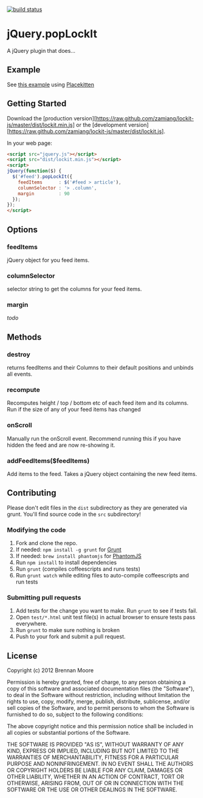 [![build status](https://api.travis-ci.org/zamiang/lockit-js.png)](http://travis-ci.org/zamiang/lockit-js)

# jQuery.popLockIt

A jQuery plugin that does...

## Example

See [this example](http://htmlpreview.github.com/?https://github.com/zamiang/lockit-js/blob/master/example/index.html) using [Placekitten](http://placekitten.com/)

## Getting Started
Download the [production version][https://raw.github.com/zamiang/lockit-js/master/dist/lockit.min.js] or the [development version][https://raw.github.com/zamiang/lockit-js/master/dist/lockit.js].

In your web page:

```html
<script src="jquery.js"></script>
<script src="dist/lockit.min.js"></script>
<script>
jQuery(function($) {
  $('#feed').popLockIt({
    feedItems      : $('#feed > article'),
    columnSelector : '> .column',
    margin         : 90
  });
});
</script>
```

## Options

### feedItems

jQuery object for you feed items.

### columnSelector

selector string to get the columns for your feed items.

### margin

*todo*

## Methods

### destroy

returns feedItems and their Columns to their default positions and unbinds all events.

### recompute

Recomputes height / top / bottom etc of each feed item and its columns. Run if the size of any of your feed items has changed

### onScroll

Manually run the onScroll event. Recommend running this if you have hidden the feed and are now re-showing it.

### addFeedItems($feedItems)

Add items to the feed. Takes a jQuery object containing the new feed items.


## Contributing

Please don't edit files in the `dist` subdirectory as they are generated via grunt. You'll find source code in the `src` subdirectory!

### Modifying the code
1. Fork and clone the repo.
1. If needed: `npm install -g grunt` for [Grunt](https://github.com/gruntjs/grunt)
1. If needed: `brew install phantomjs` for [PhantomJS](http://phantomjs.org/download.html)
1. Run `npm install` to install dependencies
1. Run `grunt` (compiles coffeescripts and runs tests)
1. Run `grunt watch` while editing files to auto-compile coffeescripts and run tests

### Submitting pull requests

1. Add tests for the change you want to make. Run `grunt` to see if tests fail.
1. Open `test/*.html` unit test file(s) in actual browser to ensure tests pass everywhere.
1. Run `grunt` to make sure nothing is broken
1. Push to your fork and submit a pull request.

## License

Copyright (c) 2012 Brennan Moore

Permission is hereby granted, free of charge, to any person
obtaining a copy of this software and associated documentation
files (the "Software"), to deal in the Software without
restriction, including without limitation the rights to use,
copy, modify, merge, publish, distribute, sublicense, and/or sell
copies of the Software, and to permit persons to whom the
Software is furnished to do so, subject to the following
conditions:

The above copyright notice and this permission notice shall be
included in all copies or substantial portions of the Software.

THE SOFTWARE IS PROVIDED "AS IS", WITHOUT WARRANTY OF ANY KIND,
EXPRESS OR IMPLIED, INCLUDING BUT NOT LIMITED TO THE WARRANTIES
OF MERCHANTABILITY, FITNESS FOR A PARTICULAR PURPOSE AND
NONINFRINGEMENT. IN NO EVENT SHALL THE AUTHORS OR COPYRIGHT
HOLDERS BE LIABLE FOR ANY CLAIM, DAMAGES OR OTHER LIABILITY,
WHETHER IN AN ACTION OF CONTRACT, TORT OR OTHERWISE, ARISING
FROM, OUT OF OR IN CONNECTION WITH THE SOFTWARE OR THE USE OR
OTHER DEALINGS IN THE SOFTWARE.
